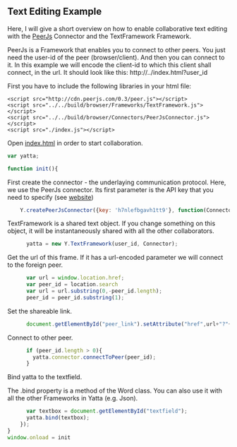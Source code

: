 ## Text Editing Example
Here, I will give a short overview on how to enable collaborative text editing with the
[PeerJs](http://peerjs.com/) Connector and the TextFramework Framework.

PeerJs is a Framework that enables you to connect to other peers. You just need the
user-id of the peer (browser/client). And then you can connect to it. In this example we will encode
the client-id to which this client shall connect, in the url.
It should look like this: http://../index.html?user_id

First you have to include the following libraries in your html file:
```
<script src="http://cdn.peerjs.com/0.3/peer.js"></script>
<script src="../../build/browser/Frameworks/TextFramework.js"></script>
<script src="../../build/browser/Connectors/PeerJsConnector.js"></script>
<script src="./index.js"></script>
```
Open [index.html](./index.html) in order to start collaboration.


```js
var yatta;

function init(){
```


First create the connector - the underlaying communication protocol.
Here, we use the PeerJs connector. Its first parameter is the API key that you need to specify (see [website](http://peerjs.com/))


```js
    Y.createPeerJsConnector({key: 'h7nlefbgavh1tt9'}, function(Connector, user_id){
```


TextFramework is a shared text object. If you change something on this object,
it will be instantaneously shared with all the other collaborators.


```js
      yatta = new Y.TextFramework(user_id, Connector);
```


Get the url of this frame. If it has a url-encoded parameter
we will connect to the foreign peer.


```js
      var url = window.location.href;
      var peer_id = location.search
      var url = url.substring(0,-peer_id.length);
      peer_id = peer_id.substring(1);
```


Set the shareable link.


```js
      document.getElementById("peer_link").setAttribute("href",url+"?"+user_id);
```


Connect to other peer.


```js
      if (peer_id.length > 0){
        yatta.connector.connectToPeer(peer_id);
      }
```


Bind yatta to the textfield.

The .bind property is a method of the Word class. You can also use it with all the other Frameworks in Yatta (e.g. Json).


```js
      var textbox = document.getElementById("textfield");
      yatta.bind(textbox);
    });
}
window.onload = init
```
